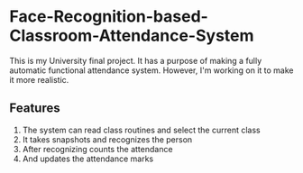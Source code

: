 # Face-Recognition-based-Classroom-Attendance-System
This is my University final project. It has a purpose of making a fully automatic functional attendance system. However, I'm working on it to make it more realistic.


## Features

1. The system can read class routines and select the current class
2. It takes snapshots and recognizes the person
3. After recognizing counts the attendance 
4. And updates the attendance marks 
